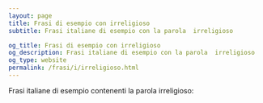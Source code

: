 ```yaml
---
layout: page
title: Frasi di esempio con irreligioso 
subtitle: Frasi italiane di esempio con la parola  irreligioso

og_title: Frasi di esempio con irreligioso 
og_description: Frasi italiane di esempio con la parola  irreligioso
og_type: website
permalink: /frasi/i/irreligioso.html
---
```


Frasi italiane di esempio contenenti la parola irreligioso:


